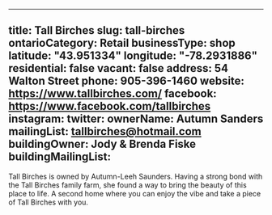
---
title: Tall Birches
slug: tall-birches
ontarioCategory: Retail
businessType: shop
latitude: "43.951334"
longitude: "-78.2931886"
residential: false
vacant: false
address: 54 Walton Street
phone: 905-396-1460
website: https://www.tallbirches.com/
facebook: https://www.facebook.com/tallbirches
instagram: 
twitter: 
ownerName: Autumn Sanders
mailingList: tallbirches@hotmail.com 
buildingOwner: Jody & Brenda Fiske
buildingMailingList:         
---
Tall Birches is owned by Autumn-Leeh Saunders. Having a strong bond with the Tall Birches family farm, she found a way to bring the beauty of this place to life. A second home where you can enjoy the vibe and take a piece of Tall Birches with you.

